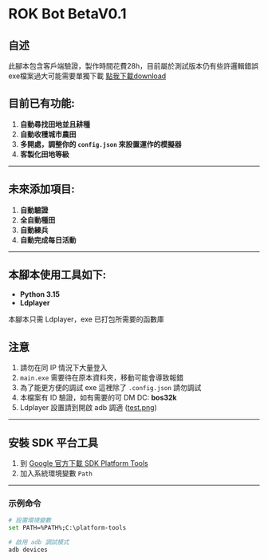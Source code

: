 # ROK Bot BetaV0.1

## 自述
此腳本包含客戶端驗證，製作時間花費28h，目前屬於測試版本仍有些許邏輯錯誤
exe檔案過大可能需要單獨下載
[點我下載download](https://www.mediafire.com/file/l11utz31s9gk478/rokbot_Beta_V1.zip/file)


## 目前已有功能:
1. **自動尋找田地並且耕種**
2. **自動收穫城市農田**
3. **多開處，調整你的 `config.json` 來設置運作的模擬器**
4. **客製化田地等級**

---

## 未來添加項目:
1. **自動驗證**
2. **全自動種田**
3. **自動練兵**
4. **自動完成每日活動**

---

## 本腳本使用工具如下:
- **Python 3.15**
- **Ldplayer**

本腳本只需 Ldplayer，exe 已打包所需要的函數庫

## 注意
1. 請勿在同 IP 情況下大量登入
2. `main.exe` 需要待在原本資料夾，移動可能會導致報錯
3. 為了能更方便的調試 exe 這裡除了 `.config.json` 請勿調試
4. 本檔案有 ID 驗證，如有需要的可 DM DC: **bos32k**
5. Ldplayer 設置請到開啟 adb 調適 ([test.png](test.png))

---

## 安裝 SDK 平台工具

1. 到 [Google 官方下載 SDK Platform Tools](https://developer.android.com/studio/releases/platform-tools)
2. 加入系統環境變數 `Path`

---

### 示例命令
```bash
# 設置環境變數
set PATH=%PATH%;C:\platform-tools

# 啟用 adb 調試模式
adb devices
